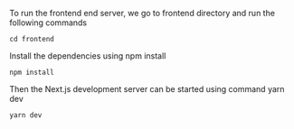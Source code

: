 To run the frontend end server, we go to frontend directory and run the following commands
```
cd frontend
```

Install the dependencies using npm install
```
npm install
```

Then the Next.js development server can be started using command yarn dev

```
yarn dev
```


